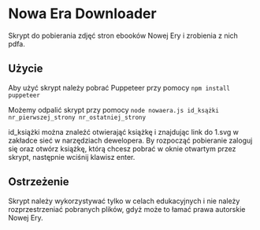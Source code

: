 # Nowa Era Downloader

Skrypt do pobierania zdjęć stron ebooków Nowej Ery i zrobienia z nich pdfa.

## Użycie
Aby użyć skrypt należy pobrać Puppeteer przy pomocy `npm install puppeteer`

Możemy odpalić skrypt przy pomocy `node nowaera.js id_ksążki nr_pierwszej_strony nr_ostatniej_strony`

id_książki można znaleźć otwierająć książkę i znajdując link do 1.svg w zakładce sieć w narzędziach dewelopera.
By rozpocząć pobieranie zaloguj się oraz otwórz książkę, którą chcesz pobrać w oknie otwartym przez skrypt, następnie wciśnij klawisz enter.

## Ostrzeżenie

Skrypt należy wykorzystywać tylko w celach edukacyjnych i nie należy rozprzestrzeniać pobranych plików, gdyż może to łamać prawa autorskie Nowej Ery.
